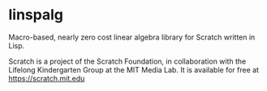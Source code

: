 # linspalg

Macro-based, nearly zero cost linear algebra library for Scratch written in
Lisp.

Scratch is a project of the Scratch Foundation, in collaboration with the
Lifelong Kindergarten Group at the MIT Media Lab. It is available for free at
<https://scratch.mit.edu>
